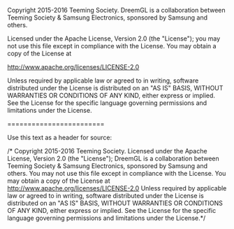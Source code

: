 Copyright 2015-2016 Teeming Society. DreemGL is a collaboration between Teeming Society & Samsung Electronics, sponsored by Samsung and others.

Licensed under the Apache License, Version 2.0 (the "License");
you may not use this file except in compliance with the License.
You may obtain a copy of the License at

   http://www.apache.org/licenses/LICENSE-2.0

Unless required by applicable law or agreed to in writing, software
distributed under the License is distributed on an "AS IS" BASIS,
WITHOUT WARRANTIES OR CONDITIONS OF ANY KIND, either express or implied.
See the License for the specific language governing permissions and
limitations under the License.

========================

Use this text as a header for source:

/* Copyright 2015-2016 Teeming Society. Licensed under the Apache License, Version 2.0 (the "License"); DreemGL is a collaboration between Teeming Society & Samsung Electronics, sponsored by Samsung and others.
   You may not use this file except in compliance with the License. You may obtain a copy of the License at http://www.apache.org/licenses/LICENSE-2.0
   Unless required by applicable law or agreed to in writing, software distributed under the License is distributed on an "AS IS" BASIS, WITHOUT WARRANTIES OR CONDITIONS OF ANY KIND,
   either express or implied. See the License for the specific language governing permissions and limitations under the License.*/
